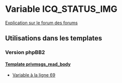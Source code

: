 # Variable ICQ_STATUS_IMG
[Explication sur le forum des forums](http://forum.forumactif.com/t294113-listing-des-variables#ICQ_STATUS_IMG)

## Utilisations dans les templates

### Version phpBB2

#### [Template privmsgs_read_body](subsilver/privmsgs_read_body.md)
* [Variable à la ligne 69](../subsilver/privmsgs_read_body.tpl#L69)